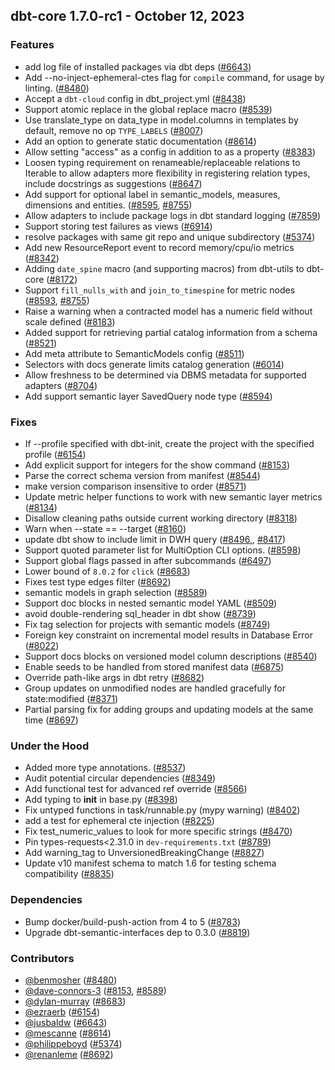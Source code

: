 ## dbt-core 1.7.0-rc1 - October 12, 2023

### Features

- add log file of installed packages via dbt deps ([#6643](https://github.com/dbt-labs/dbt-core/issues/6643))
- Add --no-inject-ephemeral-ctes flag for `compile` command, for usage by linting. ([#8480](https://github.com/dbt-labs/dbt-core/issues/8480))
- Accept a `dbt-cloud` config in dbt_project.yml ([#8438](https://github.com/dbt-labs/dbt-core/issues/8438))
- Support atomic replace in the global replace macro ([#8539](https://github.com/dbt-labs/dbt-core/issues/8539))
- Use translate_type on data_type in model.columns in templates by default, remove no op `TYPE_LABELS` ([#8007](https://github.com/dbt-labs/dbt-core/issues/8007))
- Add an option to generate static documentation ([#8614](https://github.com/dbt-labs/dbt-core/issues/8614))
- Allow setting "access" as a config in addition to as a property ([#8383](https://github.com/dbt-labs/dbt-core/issues/8383))
- Loosen typing requirement on renameable/replaceable relations to Iterable to allow adapters more flexibility in registering relation types, include docstrings as suggestions ([#8647](https://github.com/dbt-labs/dbt-core/issues/8647))
- Add support for optional label in semantic_models, measures, dimensions and entities. ([#8595](https://github.com/dbt-labs/dbt-core/issues/8595), [#8755](https://github.com/dbt-labs/dbt-core/issues/8755))
- Allow adapters to include package logs in dbt standard logging  ([#7859](https://github.com/dbt-labs/dbt-core/issues/7859))
- Support storing test failures as views ([#6914](https://github.com/dbt-labs/dbt-core/issues/6914))
- resolve packages with same git repo and unique subdirectory ([#5374](https://github.com/dbt-labs/dbt-core/issues/5374))
- Add new ResourceReport event to record memory/cpu/io metrics ([#8342](https://github.com/dbt-labs/dbt-core/issues/8342))
- Adding `date_spine` macro (and supporting macros) from dbt-utils to dbt-core ([#8172](https://github.com/dbt-labs/dbt-core/issues/8172))
- Support `fill_nulls_with` and `join_to_timespine` for metric nodes ([#8593](https://github.com/dbt-labs/dbt-core/issues/8593), [#8755](https://github.com/dbt-labs/dbt-core/issues/8755))
- Raise a warning when a contracted model has a numeric field without scale defined ([#8183](https://github.com/dbt-labs/dbt-core/issues/8183))
- Added support for retrieving partial catalog information from a schema ([#8521](https://github.com/dbt-labs/dbt-core/issues/8521))
- Add meta attribute to SemanticModels config ([#8511](https://github.com/dbt-labs/dbt-core/issues/8511))
- Selectors with docs generate limits catalog generation ([#6014](https://github.com/dbt-labs/dbt-core/issues/6014))
- Allow freshness to be determined via DBMS metadata for supported adapters ([#8704](https://github.com/dbt-labs/dbt-core/issues/8704))
- Add support semantic layer SavedQuery node type ([#8594](https://github.com/dbt-labs/dbt-core/issues/8594))

### Fixes

- If --profile specified with dbt-init, create the project with the specified profile ([#6154](https://github.com/dbt-labs/dbt-core/issues/6154))
- Add explicit support for integers for the show command ([#8153](https://github.com/dbt-labs/dbt-core/issues/8153))
- Parse the correct schema version from manifest ([#8544](https://github.com/dbt-labs/dbt-core/issues/8544))
- make version comparison insensitive to order ([#8571](https://github.com/dbt-labs/dbt-core/issues/8571))
- Update metric helper functions to work with new semantic layer metrics ([#8134](https://github.com/dbt-labs/dbt-core/issues/8134))
- Disallow cleaning paths outside current working directory ([#8318](https://github.com/dbt-labs/dbt-core/issues/8318))
- Warn when --state == --target ([#8160](https://github.com/dbt-labs/dbt-core/issues/8160))
- update dbt show to include limit in DWH query  ([#8496,](https://github.com/dbt-labs/dbt-core/issues/8496,), [#8417](https://github.com/dbt-labs/dbt-core/issues/8417))
- Support quoted parameter list for MultiOption CLI options. ([#8598](https://github.com/dbt-labs/dbt-core/issues/8598))
- Support global flags passed in after subcommands ([#6497](https://github.com/dbt-labs/dbt-core/issues/6497))
- Lower bound of `8.0.2` for `click` ([#8683](https://github.com/dbt-labs/dbt-core/issues/8683))
- Fixes test type edges filter ([#8692](https://github.com/dbt-labs/dbt-core/issues/8692))
- semantic models in graph selection ([#8589](https://github.com/dbt-labs/dbt-core/issues/8589))
- Support doc blocks in nested semantic model YAML ([#8509](https://github.com/dbt-labs/dbt-core/issues/8509))
- avoid double-rendering sql_header in dbt show ([#8739](https://github.com/dbt-labs/dbt-core/issues/8739))
- Fix tag selection for projects with semantic models ([#8749](https://github.com/dbt-labs/dbt-core/issues/8749))
- Foreign key constraint on incremental model results in Database Error ([#8022](https://github.com/dbt-labs/dbt-core/issues/8022))
- Support docs blocks on versioned model column descriptions ([#8540](https://github.com/dbt-labs/dbt-core/issues/8540))
- Enable seeds to be handled from stored manifest data ([#6875](https://github.com/dbt-labs/dbt-core/issues/6875))
- Override path-like args in dbt retry ([#8682](https://github.com/dbt-labs/dbt-core/issues/8682))
- Group updates on unmodified nodes are handled gracefully for state:modified ([#8371](https://github.com/dbt-labs/dbt-core/issues/8371))
- Partial parsing fix for adding groups and updating models at the same time ([#8697](https://github.com/dbt-labs/dbt-core/issues/8697))

### Under the Hood

- Added more type annotations. ([#8537](https://github.com/dbt-labs/dbt-core/issues/8537))
- Audit potential circular dependencies ([#8349](https://github.com/dbt-labs/dbt-core/issues/8349))
- Add functional test for advanced ref override ([#8566](https://github.com/dbt-labs/dbt-core/issues/8566))
- Add typing to __init__ in base.py ([#8398](https://github.com/dbt-labs/dbt-core/issues/8398))
- Fix untyped functions in task/runnable.py (mypy warning) ([#8402](https://github.com/dbt-labs/dbt-core/issues/8402))
- add a test for ephemeral cte injection ([#8225](https://github.com/dbt-labs/dbt-core/issues/8225))
- Fix test_numeric_values to look for more specific strings ([#8470](https://github.com/dbt-labs/dbt-core/issues/8470))
- Pin types-requests<2.31.0 in `dev-requirements.txt` ([#8789](https://github.com/dbt-labs/dbt-core/issues/8789))
- Add warning_tag to UnversionedBreakingChange ([#8827](https://github.com/dbt-labs/dbt-core/issues/8827))
- Update v10 manifest schema to match 1.6 for testing schema compatibility ([#8835](https://github.com/dbt-labs/dbt-core/issues/8835))

### Dependencies

- Bump docker/build-push-action from 4 to 5 ([#8783](https://github.com/dbt-labs/dbt-core/pull/8783))
- Upgrade dbt-semantic-interfaces dep to 0.3.0 ([#8819](https://github.com/dbt-labs/dbt-core/pull/8819))

### Contributors
- [@benmosher](https://github.com/benmosher) ([#8480](https://github.com/dbt-labs/dbt-core/issues/8480))
- [@dave-connors-3](https://github.com/dave-connors-3) ([#8153](https://github.com/dbt-labs/dbt-core/issues/8153), [#8589](https://github.com/dbt-labs/dbt-core/issues/8589))
- [@dylan-murray](https://github.com/dylan-murray) ([#8683](https://github.com/dbt-labs/dbt-core/issues/8683))
- [@ezraerb](https://github.com/ezraerb) ([#6154](https://github.com/dbt-labs/dbt-core/issues/6154))
- [@jusbaldw](https://github.com/jusbaldw) ([#6643](https://github.com/dbt-labs/dbt-core/issues/6643))
- [@mescanne](https://github.com/mescanne) ([#8614](https://github.com/dbt-labs/dbt-core/issues/8614))
- [@philippeboyd](https://github.com/philippeboyd) ([#5374](https://github.com/dbt-labs/dbt-core/issues/5374))
- [@renanleme](https://github.com/renanleme) ([#8692](https://github.com/dbt-labs/dbt-core/issues/8692))
